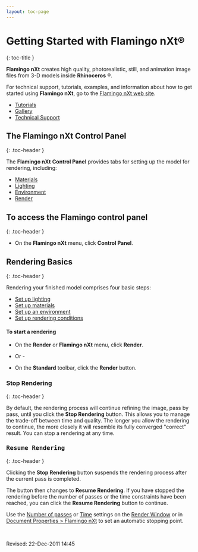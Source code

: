 ```yaml
---
layout: toc-page
---
```



# Getting Started with Flamingo nXt®
{: toc-title }

 **Flamingo nXt** creates high quality, photorealistic, still, and animation image files from 3-D models inside **Rhinoceros** ®.

For technical support, tutorials, examples, and information about how to get started using **Flamingo nXt**, go to the [Flamingo nXt web site](http://nxt.flamingo3d.com/).

 *  [Tutorials](http://nxt.flamingo3d.com/page/tutorials-and-documentation) 
 *  [Gallery](http://nxt.flamingo3d.com/photo) 
 *  [Technical Support](http://nxt.flamingo3d.com/forum) 

## The Flamingo nXt Control Panel
{: .toc-header }

The **Flamingo nXt**  **Control Panel** provides tabs for setting up the model for rendering, including:

 *  [Materials](..\Materials\Materials_Tab.html) 
 *  [Lighting](../Lighting/Lighting_Tab.html) 
 *  [Environment](../Environment/Environment_Tab.html) 
 *  [Render](../Render/Render_Tab.html) 

## To access the Flamingo control panel
{: .toc-header }

 * On the **Flamingo nXt** menu, click **Control Panel**.

## Rendering Basics
{: .toc-header }

Rendering your finished model comprises four basic steps:

 *  [Set up lighting](../Lighting/Lighting_Tab.html) 
 *  [Set up materials](..\Materials\Materials_Tab.html) 
 *  [Set up an environment](../Environment/Environment_Tab.html) 
 *  [Set up rendering conditions](../Render/Render_Tab.html) 

#### To start a rendering

 * On the **Render** or **Flamingo nXt** menu, click **Render**.
- Or -

 * On the **Standard** toolbar, click the **Render** button.

### Stop Rendering
{: .toc-header }

By default, the rendering process will continue refining the image, pass by pass, until you click the **Stop Rendering** button. This allows you to manage the trade-off between time and quality. The longer you allow the rendering to continue, the more closely it will resemble its fully converged &quot;correct&quot; result. You can stop a rendering at any time.


###  <kbd>Resume Rendering</kbd> 
{: .toc-header }

Clicking the **Stop Rendering** button suspends the rendering process after the current pass is completed.

The button then changes to **Resume Rendering**. If you have stopped the rendering before the number of passes or the time constraints have been reached, you can click the **Resume Rendering** button to continue.

Use the [Number of passes](..\Render\Render_Window.html#Number_of_passes) or [Time](..\Render\Render_Window.html#Time) settings on the [Render Window](..\Render\Render_Window.html) or in [Document Properties &gt; Flamingo nXt](..\Render\DocumentProperties_Flamingo.html) to set an automatic stopping point.

&#160;

Revised: 22-Dec-2011 14:45

